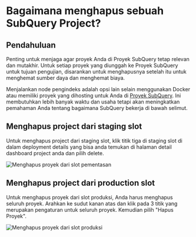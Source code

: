# Bagaimana menghapus sebuah SubQuery Project?

## Pendahuluan

Penting untuk menjaga agar proyek Anda di Proyek SubQuery tetap relevan dan mutakhir. Untuk setiap proyek yang diunggah ke Proyek SubQuery untuk tujuan pengujian, disarankan untuk menghapusnya setelah itu untuk menghemat sumber daya dan menghemat biaya.

Menjalankan node pengindeks adalah opsi lain selain menggunakan Docker atau memiliki proyek yang dihosting untuk Anda di [Proyek SubQuery](https://project.subquery.network/). Ini membutuhkan lebih banyak waktu dan usaha tetapi akan meningkatkan pemahaman Anda tentang bagaimana SubQuery bekerja di bawah selimut.

## Menghapus project dari staging slot

Untuk menghapus project dari staging slot, klik titik tiga di staging slot di dalam deployment details yang bisa anda temukan di halaman detail dashboard project anda dan pilih delete.

![Menghapus proyek dari slot pementasan](/assets/img/delete_staging.png)

## Menghapus project dari production slot

Untuk menghapus proyek dari slot produksi, Anda harus menghapus seluruh proyek. Arahkan ke sudut kanan atas dan klik pada 3 titik yang merupakan pengaturan untuk seluruh proyek. Kemudian pilih "Hapus Proyek".

![Menghapus proyek dari slot produksi](/assets/img/delete_production.png)